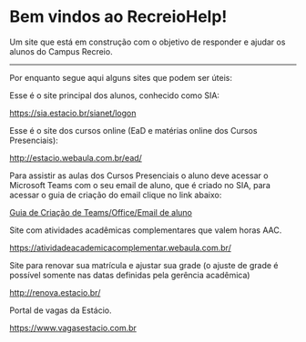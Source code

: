 # Bem vindos ao RecreioHelp!

Um site que está em construção com o objetivo de responder e ajudar os alunos do Campus Recreio.

---

Por enquanto segue aqui alguns sites que podem ser úteis:



Esse é o site principal dos alunos, conhecido como SIA:

<https://sia.estacio.br/sianet/logon>



Esse é o site dos cursos online (EaD e matérias online dos Cursos Presenciais):

<http://estacio.webaula.com.br/ead/>



Para assistir as aulas dos Cursos Presenciais o aluno deve acessar o Microsoft Teams com o seu email de aluno, que é criado no SIA, para acessar o guia de criação do email clique no link abaixo:

[Guia de Criação de Teams/Office/Email de aluno](guias.md#criacao-de-teamsofficeemail-de-aluno)


Site com atividades acadêmicas complementares que valem horas AAC.

<https://atividadeacademicacomplementar.webaula.com.br/>

Site para renovar sua matrícula e ajustar sua grade (o ajuste de grade é possível somente nas datas definidas pela gerência acadêmica)

<http://renova.estacio.br/>


Portal de vagas da Estácio.

<https://www.vagasestacio.com.br>

